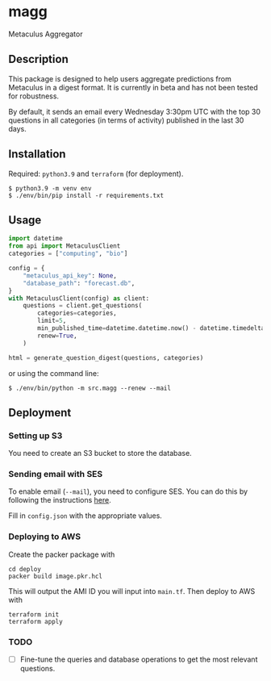 # magg

Metaculus Aggregator

## Description

This package is designed to help users aggregate predictions from Metaculus in a digest format. 
It is currently in beta and has not been tested for robustness.

By default, it sends an email every Wednesday 3:30pm UTC with the top 30 questions in all categories (in terms of activity) published in the last 30 days.

## Installation

Required: `python3.9` and `terraform` (for deployment).

```
$ python3.9 -m venv env
$ ./env/bin/pip install -r requirements.txt
```

## Usage

```python
import datetime
from api import MetaculusClient
categories = ["computing", "bio"]

config = {
    "metaculus_api_key": None,
    "database_path": "forecast.db",
}
with MetaculusClient(config) as client:
    questions = client.get_questions(
        categories=categories,
        limit=5,
        min_published_time=datetime.datetime.now() - datetime.timedelta(days=60),
        renew=True,
    )

html = generate_question_digest(questions, categories)
```

or using the command line:

```
$ ./env/bin/python -m src.magg --renew --mail
```

## Deployment

### Setting up S3

You need to create an S3 bucket to store the database.

### Sending email with SES

To enable email (`--mail`), you need to configure SES. 
You can do this by following the instructions [here](https://docs.aws.amazon.com/ses/latest/dg/send-an-email-using-sdk-programmatically.html).

Fill in `config.json` with the appropriate values.

### Deploying to AWS

Create the packer package with

```
cd deploy
packer build image.pkr.hcl
```

This will output the AMI ID you will input into `main.tf`.
Then deploy to AWS with

```
terraform init
terraform apply
```

### TODO

- [ ] Fine-tune the queries and database operations to get the most relevant questions.